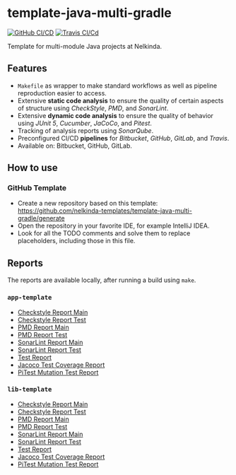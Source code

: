 # template-java-multi-gradle <!-- TODO change title -->

<!-- TODO select and adjust badges -->
[![GitHub CI/CD](https://github.com/nelkinda-templates/template-java-multi-gradle/workflows/CI/CD/badge.svg)](https://github.com/nelkinda/template-java-multi-gradle/actions)
[![Travis CI/Cd](https://travis-ci.org/nelkinda/template-java-multi-gradle.svg)](https://travis-ci.org/nelkinda/template-java-multi-gradle)

<!-- TODO Replace this README -->

Template for multi-module Java projects at Nelkinda.

## Features
- `Makefile` as wrapper to make standard workflows as well as pipeline reproduction easier to access.
- Extensive **static code analysis** to ensure the quality of certain aspects of structure using _CheckStyle_, _PMD_, and _SonarLint_.
- Extensive **dynamic code analysis** to ensure the quality of behavior using _JUnit 5_, _Cucumber_, _JaCoCo_, and _Pitest_.
- Tracking of analysis reports using _SonarQube_.
- Preconfigured CI/CD **pipelines** for _Bitbucket_, _GitHub_, _GitLab_, and _Travis_.
- Available on: Bitbucket, GitHub, GitLab.

## How to use

### GitHub Template
- Create a new repository based on this template: https://github.com/nelkinda-templates/template-java-multi-gradle/generate
- Open the repository in your favorite IDE, for example IntelliJ IDEA.
- Look for all the TODO comments and solve them to replace placeholders, including those in this file.

## Reports
The reports are available locally, after running a build using `make`.

### `app-template`
* [Checkstyle Report Main](app-template/build/reports/checkstyle/checkstyleMain/report.html)
* [Checkstyle Report Test](app-template/build/reports/checkstyle/checkstyleTest/report.html)
* [PMD Report Main](app-template/build/reports/pmd/pmdMain/report.html)
* [PMD Report Test](app-template/build/reports/pmd/pmdTest/report.html)
* [SonarLint Report Main](app-template/build/reports/sonarlint/sonarlintMain/report.html)
* [SonarLint Report Test](app-template/build/reports/sonarlint/sonarlintTest/report.html)
* [Test Report](app-template/build/reports/test/test/html/index.html)
* [Jacoco Test Coverage Report](app-template/build/reports/jacoco/test/html/index.html)
* [PiTest Mutation Test Report](app-template/build/reports/pitest/index.html)

### `lib-template`
* [Checkstyle Report Main](lib-template/build/reports/checkstyle/checkstyleMain/report.html)
* [Checkstyle Report Test](lib-template/build/reports/checkstyle/checkstyleTest/report.html)
* [PMD Report Main](lib-template/build/reports/pmd/pmdMain/report.html)
* [PMD Report Test](lib-template/build/reports/pmd/pmdTest/report.html)
* [SonarLint Report Main](lib-template/build/reports/sonarlint/sonarlintMain/report.html)
* [SonarLint Report Test](lib-template/build/reports/sonarlint/sonarlintTest/report.html)
* [Test Report](lib-template/build/reports/test/test/html/index.html)
* [Jacoco Test Coverage Report](lib-template/build/reports/jacoco/test/html/index.html)
* [PiTest Mutation Test Report](lib-template/build/reports/pitest/index.html)
